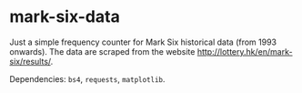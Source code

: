 # mark-six-data

Just a simple frequency counter for Mark Six historical data (from 1993 onwards). The data are scraped from the website http://lottery.hk/en/mark-six/results/.

Dependencies: `bs4`, `requests`, `matplotlib`. 
